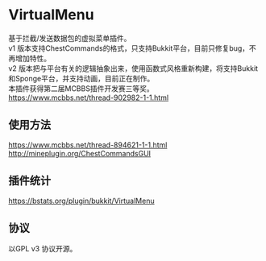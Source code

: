 # VirtualMenu
基于拦截/发送数据包的虚拟菜单插件。  
v1 版本支持ChestCommands的格式，只支持Bukkit平台，目前只修复bug，不再增加特性。  
v2 版本把与平台有关的逻辑抽象出来，使用函数式风格重新构建，将支持Bukkit和Sponge平台，并支持动画，目前正在制作。  
本插件获得第二届MCBBS插件开发赛三等奖。  
https://www.mcbbs.net/thread-902982-1-1.html  
  
## 使用方法  
https://www.mcbbs.net/thread-894621-1-1.html  
http://mineplugin.org/ChestCommandsGUI  
  
## 插件统计  
https://bstats.org/plugin/bukkit/VirtualMenu  
  
## 协议  
以GPL v3 协议开源。  
